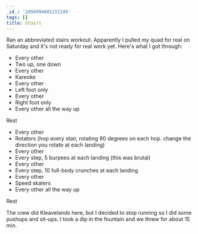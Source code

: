 ```yaml
---
_id_: '2450994601221240'
tags: []
title: Stairs
---
```


Ran an abbreviated stairs workout. Apparently I pulled my quad for real on Saturday and it's not ready for real work yet. Here's what I got through:

- Every other
- Two up, one down
- Every other
- Kareoke
- Every other
- Left foot only
- Every other
- Right foot only
- Every other all the way up

Rest

- Every other
- Rotators (hop every stair, rotating 90 degrees on each hop. change the direction you rotate at each landing)
- Every other
- Every step, 5 burpees at each landing (this was brutal)
- Every other
- Every step, 10 full-body crunches at each landing
- Every other
- Speed skaters
- Every other all the way up

Rest

The crew did Kleavelands here, but I decided to stop running so I did some pushups and sit-ups. I took a dip in the fountain and we threw for about 15 min. 
